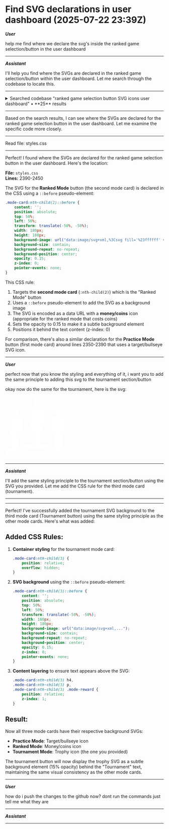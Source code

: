 <!-- Generated by SpecStory -->

# Find SVG declarations in user dashboard (2025-07-22 23:39Z)

_**User**_

help me find where we declare the svg's inside the ranked game selection/button in the user dashboard

---

_**Assistant**_

I'll help you find where the SVGs are declared in the ranked game selection/button within the user dashboard. Let me search through the codebase to locate this.

---

<details>
            <summary>Searched codebase "ranked game selection button SVG icons user dashboard" • **25** results</summary>
        
| File | Lines |
|------|-------|
| `script.js` | L76-129 |
| `styles.css` | L2360-2390 |
| `styles.css` | L2169-2281 |
| `script.js` | L1021-1041 |
| `styles.css` | L2281-2360 |
| `index.html` | L185-233 |
| `script.js` | L4629-4663 |
| `script.js` | L4663-4687 |
| `script.js` | L1358-1417 |
| `index.html` | L129-142 |
| `index.html` | L334-358 |
| `index.html` | L167-185 |
| `index.html` | L319-334 |
| `index.html` | L142-150 |
| `styles.css` | L882-993 |
| `index.html` | L233-278 |
| `styles.css` | L2603-2687 |
| `styles.css` | L241-341 |
| `index.html` | L278-319 |
| `script.js` | L4229-4286 |
| `styles.css` | L784-882 |
| `script.js` | L4130-4155 |
| `script.js` | L129-159 |
| `script.js` | L32-76 |
| `styles.css` | L3167-3262 |

</details>

---

Based on the search results, I can see where the SVGs are declared for the ranked game selection button in the user dashboard. Let me examine the specific code more closely.

---

Read file: styles.css

---

Perfect! I found where the SVGs are declared for the ranked game selection button in the user dashboard. Here's the location:

**File:** `styles.css`  
**Lines:** 2390-2450

The SVG for the **Ranked Mode** button (the second mode card) is declared in the CSS using a `::before` pseudo-element:

```css
.mode-card:nth-child(2)::before {
    content: '';
    position: absolute;
    top: 50%;
    left: 50%;
    transform: translate(-50%, -50%);
    width: 180px;
    height: 180px;
    background-image: url("data:image/svg+xml,%3Csvg fill='%23ffffff' viewBox='0 0 60 60' id='Capa_1' version='1.1' xml:space='preserve' xmlns='http://www.w3.org/2000/svg' xmlns:xlink='http://www.w3.org/1999/xlink' stroke='%23ffffff'%3E...");
    background-size: contain;
    background-repeat: no-repeat;
    background-position: center;
    opacity: 0.15;
    z-index: 0;
    pointer-events: none;
}
```

This CSS rule:
1. Targets the **second mode card** (`:nth-child(2)`) which is the "Ranked Mode" button
2. Uses a `::before` pseudo-element to add the SVG as a background image
3. The SVG is encoded as a data URL with a **money/coins** icon (appropriate for the ranked mode that costs coins)
4. Sets the opacity to 0.15 to make it a subtle background element
5. Positions it behind the text content (z-index: 0)

For comparison, there's also a similar declaration for the **Practice Mode** button (first mode card) around lines 2350-2390 that uses a target/bullseye SVG icon.

---

_**User**_

perfect now that you know the styling and everything of it, i want you to add the same principle to adding this svg to the tournament section/button

okay now do the same for the tournament, here is the svg:

<svg fill="#ffffff" height="200px" width="200px" version="1.1" id="Capa_1" xmlns="http://www.w3.org/2000/svg" xmlns:xlink="http://www.w3.org/1999/xlink" viewBox="0 0 489.7 489.7" xml:space="preserve" stroke="#ffffff"><g id="SVGRepo_bgCarrier" stroke-width="0"></g><g id="SVGRepo_tracerCarrier" stroke-linecap="round" stroke-linejoin="round"></g><g id="SVGRepo_iconCarrier"> <g> <path d="M436.9,415.948l9.9-127.3l11.3-13.4c5.5-6.5,8.5-14.8,8.5-23.3v-56.5v-15.2c0-3.2-1.4-6.3-3.9-8.3 c-13.7-11.3-28.5-18.8-31.5-20.2c-0.3-0.1-0.5-0.4-0.5-0.8c0-0.9,0-5.2,0-9.3c1.7-2.9,2.8-5.9,3.2-8.6c1.2-0.1,2.7-1.8,4.4-7.7 c2.1-7.6,0.1-9.1-1.8-9.1c0.2-0.6,0.3-1.3,0.5-1.9c3.5-20.9-6.8-21.7-6.8-21.7s-1.7-3.3-6.2-5.8c-3-1.8-7.2-3.2-12.8-2.7 c-1.8,0.1-3.5,0.4-5.1,1l0,0c-2,0.7-3.9,1.7-5.6,2.9c-2.1,1.3-4,2.9-5.7,4.8c-2.7,2.8-5.2,6.4-6.2,10.9c-0.9,3.4-0.7,6.9,0,10.6 l0,0c0.1,0.6,0.3,1.3,0.5,1.9c-1.9,0-3.8,1.6-1.7,9.1c1.7,5.9,3.2,7.6,4.4,7.7c0.4,2.7,1.5,5.8,3.2,8.6v9.3c0,0.3-0.2,0.6-0.5,0.8 c-3,1.5-17.8,8.9-31.5,20.2c-2.5,2-3.9,5.1-3.9,8.3v15.2v56.7c0,8.4,2.9,16.6,8.3,23.1l11.5,13.5l9.9,127.3h-33.1v-38.9h-83.8 l11-141.5l12.5-14.9c6.1-7.3,9.4-16.4,9.4-25.9v-62.8v-16.9c0-3.6-1.6-7-4.4-9.2c-15.3-12.5-31.7-20.8-35-22.5 c-0.3-0.2-0.5-0.5-0.6-0.9c0-1,0-5.8,0-10.3c1.9-3.2,3.1-6.5,3.5-9.6c1.3-0.1,3-1.9,4.9-8.5c2.4-8.4,0.2-10.1-2-10.1 c0.2-0.7,0.4-1.4,0.5-2.2c3.9-23.3-7.6-24.1-7.6-24.1s-1.9-3.7-6.9-6.4c-3.4-2-8-3.5-14.2-3c-2,0.1-3.9,0.5-5.6,1.1l0,0 c-2.3,0.8-4.3,1.9-6.2,3.2c-2.3,1.5-4.5,3.2-6.4,5.3c-3,3.1-5.7,7.1-6.9,12.1c-1,3.7-0.8,7.6,0.1,11.8l0,0c0.1,0.7,0.3,1.4,0.5,2.2 c-2.1,0.1-4.3,1.8-1.9,10.1c1.9,6.6,3.6,8.4,4.9,8.5c0.5,3,1.7,6.4,3.5,9.6v10.3c0,0.4-0.2,0.7-0.6,0.9c-3.3,1.6-19.8,9.9-35,22.5 c-2.8,2.3-4.4,5.7-4.4,9.2v16.9v63c0,9.4,3.3,18.4,9.2,25.6l12.8,15l11,141.5h-83.8v37.3h-32.9l9.7-125.6l11.3-13.4 c5.5-6.5,8.5-14.8,8.5-23.3v-56.5v-15.2c0-3.2-1.4-6.3-3.9-8.3c-13.7-11.3-28.5-18.8-31.5-20.2c-0.3-0.1-0.5-0.4-0.5-0.8 c0-0.9,0-5.2,0-9.3c1.7-2.9,2.8-5.9,3.2-8.6c1.2-0.1,2.7-1.8,4.4-7.7c2.1-7.6,0.1-9.1-1.8-9.1c0.2-0.6,0.3-1.3,0.5-1.9 c3.5-20.9-6.8-21.7-6.8-21.7s-1.7-3.3-6.2-5.8c-3-1.8-7.2-3.2-12.8-2.7c-1.8,0.1-3.5,0.4-5.1,1l0,0c-2,0.7-3.9,1.7-5.6,2.9 c-2.1,1.3-4,2.9-5.7,4.8c-2.7,2.8-5.2,6.4-6.2,10.9c-0.9,3.4-0.7,6.9,0,10.6l0,0c0.1,0.6,0.3,1.3,0.5,1.9c-1.9,0-3.8,1.6-1.7,9.1 c1.7,5.9,3.2,7.6,4.4,7.7c0.4,2.7,1.5,5.8,3.2,8.6v9.3c0,0.3-0.2,0.6-0.5,0.8c-3,1.5-17.8,8.9-31.5,20.2c-2.5,2-3.9,5.1-3.9,8.3 v15.2v56.7c0,8.4,2.9,16.6,8.3,23.1l11.2,13.3l9.8,125.6H0v67.1h30.7v-36.4h134.2v-37.3h159.9v38.9H459v34.8h30.7v-65.5H436.9z"></path> </g> </g></svg>

---

_**Assistant**_

I'll add the same styling principle to the tournament section/button using the SVG you provided. Let me add the CSS rule for the third mode card (tournament).

---



---

Perfect! I've successfully added the tournament SVG background to the third mode card (Tournament button) using the same styling principle as the other mode cards. Here's what was added:

## Added CSS Rules:

1. **Container styling** for the tournament mode card:
   ```css
   .mode-card:nth-child(3) {
       position: relative;
       overflow: hidden;
   }
   ```

2. **SVG background** using the `::before` pseudo-element:
   ```css
   .mode-card:nth-child(3)::before {
       content: '';
       position: absolute;
       top: 50%;
       left: 50%;
       transform: translate(-50%, -50%);
       width: 180px;
       height: 180px;
       background-image: url("data:image/svg+xml,...");
       background-size: contain;
       background-repeat: no-repeat;
       background-position: center;
       opacity: 0.15;
       z-index: 0;
       pointer-events: none;
   }
   ```

3. **Content layering** to ensure text appears above the SVG:
   ```css
   .mode-card:nth-child(3) h4,
   .mode-card:nth-child(3) p,
   .mode-card:nth-child(3) .mode-reward {
       position: relative;
       z-index: 1;
   }
   ```

## Result:

Now all three mode cards have their respective background SVGs:
- **Practice Mode**: Target/bullseye icon
- **Ranked Mode**: Money/coins icon  
- **Tournament Mode**: Trophy icon (the one you provided)

The tournament button will now display the trophy SVG as a subtle background element (15% opacity) behind the "Tournament" text, maintaining the same visual consistency as the other mode cards.

---

_**User**_

how do i push the changes to the github now? dont run the commands just tell me what they are

---

_**Assistant**_



---

